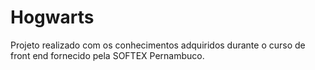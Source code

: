 # Hogwarts

Projeto realizado com os conhecimentos adquiridos durante o curso de front end fornecido pela SOFTEX Pernambuco.

